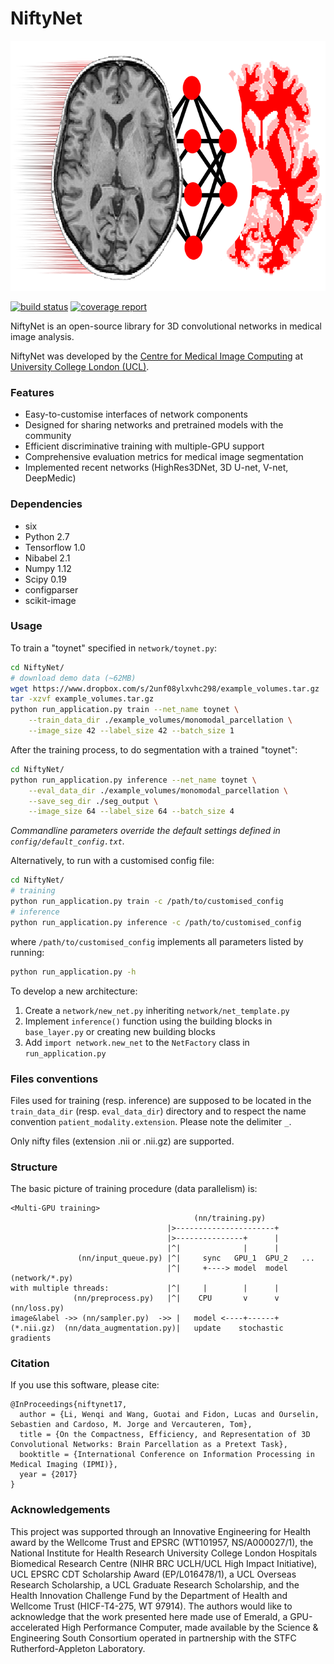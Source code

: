 # NiftyNet
<img src="/niftynet-logo.png" height="400">

[![build status](https://cmiclab.cs.ucl.ac.uk/CMIC/NiftyNet/badges/master/build.svg)](https://cmiclab.cs.ucl.ac.uk/CMIC/NiftyNet/commits/master)
[![coverage report](https://cmiclab.cs.ucl.ac.uk/CMIC/NiftyNet/badges/master/coverage.svg)](https://cmiclab.cs.ucl.ac.uk/CMIC/NiftyNet/commits/master)

NiftyNet is an open-source library for 3D convolutional networks in medical image analysis.

NiftyNet was developed by the [Centre for Medical Image Computing][cmic] at
[University College London (UCL)][ucl].

### Features
* Easy-to-customise interfaces of network components
* Designed for sharing networks and pretrained models with the community
* Efficient discriminative training with multiple-GPU support
* Comprehensive evaluation metrics for medical image segmentation
* Implemented recent networks (HighRes3DNet, 3D U-net, V-net, DeepMedic)


### Dependencies
* six
* Python 2.7
* Tensorflow 1.0
* Nibabel 2.1
* Numpy 1.12
* Scipy 0.19
* configparser
* scikit-image


### Usage
To train a "toynet" specified in `network/toynet.py`:
``` sh
cd NiftyNet/
# download demo data (~62MB)
wget https://www.dropbox.com/s/2unf08ylxvhc298/example_volumes.tar.gz
tar -xzvf example_volumes.tar.gz
python run_application.py train --net_name toynet \
    --train_data_dir ./example_volumes/monomodal_parcellation \
    --image_size 42 --label_size 42 --batch_size 1
```
After the training process, to do segmentation with a trained "toynet":
``` sh
cd NiftyNet/
python run_application.py inference --net_name toynet \
    --eval_data_dir ./example_volumes/monomodal_parcellation \
    --save_seg_dir ./seg_output \
    --image_size 64 --label_size 64 --batch_size 4
```
*Commandline parameters override the default settings defined in `config/default_config.txt`.*

Alternatively, to run with a customised config file:
``` sh
cd NiftyNet/
# training
python run_application.py train -c /path/to/customised_config
# inference
python run_application.py inference -c /path/to/customised_config
```
where `/path/to/customised_config` implements all parameters listed by running:
```sh
python run_application.py -h
```

To develop a new architecture:
1. Create a `network/new_net.py` inheriting `network/net_template.py`
1. Implement `inference()` function using the building blocks in `base_layer.py` or creating new building blocks
1. Add `import network.new_net` to the `NetFactory` class in `run_application.py`

### Files conventions
Files used for training (resp. inference) are supposed to be located in the `train_data_dir`
(resp. `eval_data_dir`) directory and to respect the name convention `patient_modality.extension`.
Please note the delimiter `_`.

Only nifty files (extension .nii or .nii.gz) are supported.

### Structure
The basic picture of training procedure (data parallelism) is:
```
<Multi-GPU training>
                                         (nn/training.py)
                                   |>----------------------+
                                   |>---------------+      |
                                   |^|              |      |
               (nn/input_queue.py) |^|     sync   GPU_1  GPU_2   ...
                                   |^|     +----> model  model (network/*.py)
with multiple threads:             |^|     |        |      |
              (nn/preprocess.py)   |^|    CPU       v      v (nn/loss.py)
image&label ->> (nn/sampler.py)  ->> |   model <----+------+
(*.nii.gz)  (nn/data_augmentation.py)|   update    stochastic gradients
```

### Citation
If you use this software, please cite:
```
@InProceedings{niftynet17,
  author = {Li, Wenqi and Wang, Guotai and Fidon, Lucas and Ourselin, Sebastien and Cardoso, M. Jorge and Vercauteren, Tom},
  title = {On the Compactness, Efficiency, and Representation of 3D Convolutional Networks: Brain Parcellation as a Pretext Task},
  booktitle = {International Conference on Information Processing in Medical Imaging (IPMI)},
  year = {2017}
}
```


### Acknowledgements
This project was supported through an Innovative Engineering for Health award by
the Wellcome Trust and EPSRC (WT101957, NS/A000027/1), the National Institute
for Health Research University College London Hospitals Biomedical Research
Centre (NIHR BRC UCLH/UCL High Impact Initiative), UCL EPSRC CDT Scholarship
Award (EP/L016478/1), a UCL Overseas Research Scholarship, a UCL Graduate
Research Scholarship, and the Health Innovation Challenge Fund by the
Department of Health and Wellcome Trust (HICF-T4-275, WT 97914). The authors
would like to acknowledge that the work presented here made use of Emerald, a
GPU-accelerated High Performance Computer, made available by the Science &
Engineering South Consortium operated in partnership with the STFC
Rutherford-Appleton Laboratory.

[cmic]: http://cmic.cs.ucl.ac.uk
[ucl]: http://www.ucl.ac.uk
